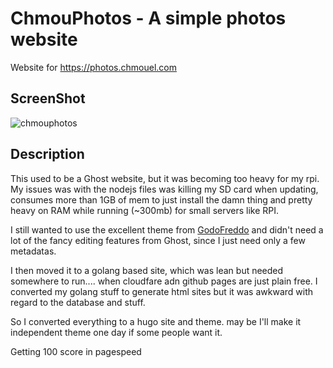 # ChmouPhotos - A simple photos website

Website for <https://photos.chmouel.com>

## ScreenShot

![chmouphotos](https://user-images.githubusercontent.com/98980/113452108-a345b780-9403-11eb-9f6d-50f96d7aa24b.png)

## Description

This used to be a Ghost website, but it was becoming too heavy for my rpi. My
issues was with the nodejs files was killing my SD card when updating, consumes
more than 1GB of mem to just install the damn thing and pretty heavy on RAM
while running (~300mb) for small servers like RPI.

I still wanted to use the excellent theme from
[GodoFreddo](https://godofredo.ninja) and didn't need a lot of the fancy
editing features from Ghost, since I just need only a few metadatas.

I then moved it to a golang based site, which was lean but needed somewhere to
run.... when cloudfare adn github pages are just plain free. I converted my
golang stuff to generate html sites but it was awkward with regard to the
database and stuff.

So I converted everything to a hugo site and theme. may be I'll make it
independent theme one day if some people want it.

Getting 100 score in pagespeed
